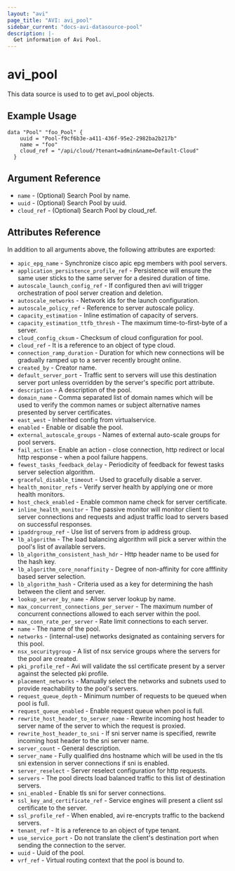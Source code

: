 ```yaml
---
layout: "avi"
page_title: "AVI: avi_pool"
sidebar_current: "docs-avi-datasource-pool"
description: |-
  Get information of Avi Pool.
---
```


# avi_pool

This data source is used to to get avi_pool objects.

## Example Usage

```hcl
data "Pool" "foo_Pool" {
    uuid = "Pool-f9cf6b3e-a411-436f-95e2-2982ba2b217b"
    name = "foo"
    cloud_ref = "/api/cloud/?tenant=admin&name=Default-Cloud"
  }
```

## Argument Reference

* `name` - (Optional) Search Pool by name.
* `uuid` - (Optional) Search Pool by uuid.
* `cloud_ref` - (Optional) Search Pool by cloud_ref.

## Attributes Reference

In addition to all arguments above, the following attributes are exported:

* `apic_epg_name` - Synchronize cisco apic epg members with pool servers.
* `application_persistence_profile_ref` - Persistence will ensure the same user sticks to the same server for a desired duration of time.
* `autoscale_launch_config_ref` - If configured then avi will trigger orchestration of pool server creation and deletion.
* `autoscale_networks` - Network ids for the launch configuration.
* `autoscale_policy_ref` - Reference to server autoscale policy.
* `capacity_estimation` - Inline estimation of capacity of servers.
* `capacity_estimation_ttfb_thresh` - The maximum time-to-first-byte of a server.
* `cloud_config_cksum` - Checksum of cloud configuration for pool.
* `cloud_ref` - It is a reference to an object of type cloud.
* `connection_ramp_duration` - Duration for which new connections will be gradually ramped up to a server recently brought online.
* `created_by` - Creator name.
* `default_server_port` - Traffic sent to servers will use this destination server port unless overridden by the server's specific port attribute.
* `description` - A description of the pool.
* `domain_name` - Comma separated list of domain names which will be used to verify the common names or subject alternative names presented by server certificates.
* `east_west` - Inherited config from virtualservice.
* `enabled` - Enable or disable the pool.
* `external_autoscale_groups` - Names of external auto-scale groups for pool servers.
* `fail_action` - Enable an action - close connection, http redirect or local http response - when a pool failure happens.
* `fewest_tasks_feedback_delay` - Periodicity of feedback for fewest tasks server selection algorithm.
* `graceful_disable_timeout` - Used to gracefully disable a server.
* `health_monitor_refs` - Verify server health by applying one or more health monitors.
* `host_check_enabled` - Enable common name check for server certificate.
* `inline_health_monitor` - The passive monitor will monitor client to server connections and requests and adjust traffic load to servers based on successful responses.
* `ipaddrgroup_ref` - Use list of servers from ip address group.
* `lb_algorithm` - The load balancing algorithm will pick a server within the pool's list of available servers.
* `lb_algorithm_consistent_hash_hdr` - Http header name to be used for the hash key.
* `lb_algorithm_core_nonaffinity` - Degree of non-affinity for core afffinity based server selection.
* `lb_algorithm_hash` - Criteria used as a key for determining the hash between the client and  server.
* `lookup_server_by_name` - Allow server lookup by name.
* `max_concurrent_connections_per_server` - The maximum number of concurrent connections allowed to each server within the pool.
* `max_conn_rate_per_server` - Rate limit connections to each server.
* `name` - The name of the pool.
* `networks` - (internal-use) networks designated as containing servers for this pool.
* `nsx_securitygroup` - A list of nsx service groups where the servers for the pool are created.
* `pki_profile_ref` - Avi will validate the ssl certificate present by a server against the selected pki profile.
* `placement_networks` - Manually select the networks and subnets used to provide reachability to the pool's servers.
* `request_queue_depth` - Minimum number of requests to be queued when pool is full.
* `request_queue_enabled` - Enable request queue when pool is full.
* `rewrite_host_header_to_server_name` - Rewrite incoming host header to server name of the server to which the request is proxied.
* `rewrite_host_header_to_sni` - If sni server name is specified, rewrite incoming host header to the sni server name.
* `server_count` - General description.
* `server_name` - Fully qualified dns hostname which will be used in the tls sni extension in server connections if sni is enabled.
* `server_reselect` - Server reselect configuration for http requests.
* `servers` - The pool directs load balanced traffic to this list of destination servers.
* `sni_enabled` - Enable tls sni for server connections.
* `ssl_key_and_certificate_ref` - Service engines will present a client ssl certificate to the server.
* `ssl_profile_ref` - When enabled, avi re-encrypts traffic to the backend servers.
* `tenant_ref` - It is a reference to an object of type tenant.
* `use_service_port` - Do not translate the client's destination port when sending the connection to the server.
* `uuid` - Uuid of the pool.
* `vrf_ref` - Virtual routing context that the pool is bound to.
